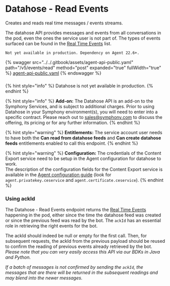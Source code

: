 # Datahose - Read Events

Creates and reads real time messages / events streams.&#x20;

The datahose API provides messages and events from all conversations in the pod, even the ones the service user is not part of. The types of events surfaced can be found in the [Real Time Events](https://docs.developers.symphony.com/building-bots-on-symphony/datafeed/real-time-events) list.

`Not yet available in production. Dependency on Agent 22.6+.`

{% swagger src="../../.gitbook/assets/agent-api-public.yaml" path="/v5/events/read" method="post" expanded="true" fullWidth="true" %}
[agent-api-public.yaml](../../.gitbook/assets/agent-api-public.yaml)
{% endswagger %}

###

{% hint style="info" %}
Datahose is not yet available in production.
{% endhint %}

{% hint style="info" %}
**Add-on:** The Datahose API is an add-on to the Symphony Services, and is subject to additional charges. Prior to using Datahose in your Symphony environment(s), you will need to enter into a specific contract. Please reach out to [sales@symphony.com](mailto:sales@symphony.com) to discuss the offering, its pricing or for any further information.
{% endhint %}

{% hint style="warning" %}
**Entitlements:** The service account user needs to have both the **Can read from datahose feeds** and **Can create datahose feeds** entitlements enabled to call this endpoint.
{% endhint %}

{% hint style="warning" %}
**Configuration:** The credentials of the Content Export service need to be setup in the Agent configuration for datahose to work. \
The description of the configuration fields for the Content Export service is available in the [Agent configuration guide](https://docs.developers.symphony.com/admin-guide/agent-guide/agent-configuration-fields#agent-configuration-fields) (look for `agent.privatekey.ceservice` and `agent.certificate.ceservice`). &#x20;
{% endhint %}

### Using ackId

The Datahose - Read Events endpoint returns the [Real Time Events](https://docs.developers.symphony.com/building-bots-on-symphony/datafeed/real-time-events) happening in the pod, either since the time the datahose feed was created or since the previous feed was read by the bot. The `ackId` has an essential role in retrieving the right events for the bot.

The ackId should indeed be null or empty for the first call. Then, for subsequent requests, the ackId from the previous payload should be reused to confirm the reading of previous events already retrieved by the bot.\
_Please note that you can very easily access this API via our BDKs in Java and Python._

_If a batch of messages is not confirmed by sending the `ackId`, the messages that are there will be returned in the subsequent readings and may blend into the newer messages._
